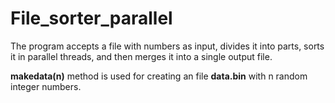 # File_sorter_parallel

The program accepts a file with numbers as input, divides it into parts, sorts it in parallel threads, and then merges it into a single output file.

**makedata(n)** method is used for creating an file **data.bin** with n random integer numbers.
